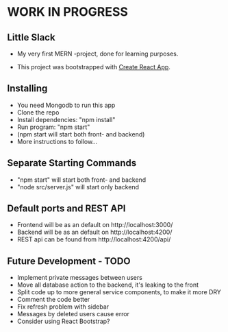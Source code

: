 # WORK IN PROGRESS

## Little Slack

* My very first MERN -project, done for learning purposes.

* This project was bootstrapped with [Create React App](https://github.com/facebookincubator/create-react-app).

## Installing

* You need Mongodb to run this app
* Clone the repo
* Install dependencies: "npm install"
* Run program: "npm start"
* (npm start will start both front- and backend)
* More instructions to follow...

## Separate Starting Commands

* "npm start" will start both front- and backend
* "node src/server.js" will start only backend

## Default ports and REST API

* Frontend will be as an default on http://localhost:3000/
* Backend will be as an default on http://localhost:4200/
* REST api can be found from http://localhost:4200/api/

## Future Development - TODO

* Implement private messages between users
* Move all database action to the backend, it's leaking to the front
* Split code up to more general service components, to make it more DRY
* Comment the code better
* Fix refresh problem with sidebar
* Messages by deleted users cause error
* Consider using React Bootstrap?
